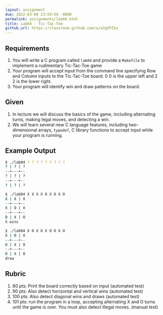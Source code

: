 ```yaml
---
layout: assignment
due: 2022-03-08 23:59:59 -0800
permalink: assignments/lab04.html
title: Lab04 - Tic-Tac-Toe
github_url: https://classroom.github.com/a/a3g5PZ2u
---
```


## Requirements

1. You will write a C program called `lab04` and provide a `Makefile` to implement a rudimentary Tic-Tac-Toe game
1. Your program will accept input from the command line specifying Row and Column inputs to the Tic-Tac-Toe board. 0 0 is the upper left and 2 2 is the lower right.
1. Your program will identify win and draw patterns on the board.

## Given

1. In lecture we will discuss the basics of the game, including alternating turns, making legal moves, and detecting a win.
1. We will learn several new C language features, including two-dimensional arrays, `typedef`, C library functions to accept input while your program is running.

## Example Output

```sh
$ ./lab04 ? ? ? ? ? ? ? ? ?
? | ? | ?
--+---+--
? | ? | ?
--+---+--
? | ? | ?

$ ./lab04 X X X X O X O X O
X | X | X
--+---+--
X | O | X
--+---+--
O | X | O
X wins

$ ./lab04 X O X O X O O X O
X | O | X
--+---+--
O | X | O
--+---+--
O | X | O
draw
```

## Rubric
1. 80 pts: Print the board correctly based on input (automated test)
1. 90 pts: Also detect horizontal and vertical wins (automated test)
1. 100 pts: Also detect diagonal wins and draws (automated test)
1. 101 pts: run the program in a loop, accepting alternating X and O turns until the game is over. You must also detect illegal moves. (manual test)